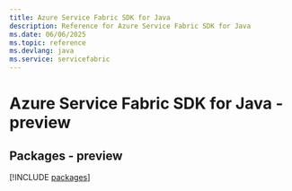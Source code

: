 ```yaml
---
title: Azure Service Fabric SDK for Java
description: Reference for Azure Service Fabric SDK for Java
ms.date: 06/06/2025
ms.topic: reference
ms.devlang: java
ms.service: servicefabric
---
```

# Azure Service Fabric SDK for Java - preview
## Packages - preview
[!INCLUDE [packages](service-fabric-index.md)]